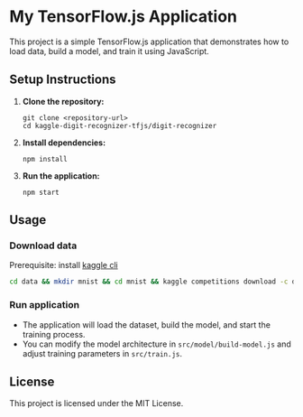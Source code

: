 # My TensorFlow.js Application

This project is a simple TensorFlow.js application that demonstrates how to load data, build a model, and train it using JavaScript.

## Setup Instructions

1. **Clone the repository:**
   ```
   git clone <repository-url>
   cd kaggle-digit-recognizer-tfjs/digit-recognizer
   ```

2. **Install dependencies:**
   ```
   npm install
   ```

3. **Run the application:**
   ```
   npm start
   ```

## Usage

### Download data

Prerequisite: install [kaggle cli](https://www.kaggle.com/docs/api)

```bash
cd data && mkdir mnist && cd mnist && kaggle competitions download -c digit-recognizer && unzip digit-recognizer.zip && rm digit-recognizer.zip
```

### Run application

- The application will load the dataset, build the model, and start the training process.
- You can modify the model architecture in `src/model/build-model.js` and adjust training parameters in `src/train.js`.

## License

This project is licensed under the MIT License.